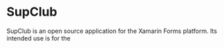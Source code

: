 # SupClub
SupClub is an open source application for the Xamarin Forms platform. Its intended use is for the 

<!--stackedit_data:
eyJoaXN0b3J5IjpbLTE5MjQ0MTM1NzldfQ==
-->